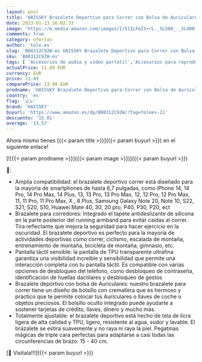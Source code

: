 ```yaml
---
layout: post
title: 'HAISSKY Brazalete Deportivo para Correr con Bolsa de Auriculares  Brazalete Móvil Deportivo Ajustable para iPhone 14 Pro MAX 13 Pro 12 11 Pro XS MAX XR X  Galaxy S22/S21/S20/S10  hasta 6 7"  Negro '
date: 2023-01-13 16:02:33
image: 'https://m.media-amazon.com/images/I/51ILFwIS+rL._SL500_._SL400_.jpg'
comments: true
category: ofertas
author: 'tole.es'
slug: 'B08312C92W-es HAISSKY Brazalete Deportivo para Correr con Bolsa de...'
sku: 'B08312C92W-es'
tags: [ 'Accesorios de audio y vídeo portátil','Accesorios para reproductores de MP3','Audio y vídeo portátil','Bandas para el brazo para reproductores de MP3','Electrónica','haissky','iphone','🇪🇸', ]
actualPrice: 11.89 EUR
currency: EUR
price: 11.89
comparePrice: 13.99 EUR
prodname: 'HAISSKY Brazalete Deportivo para Correr con Bolsa de Auriculares  Brazalete Móvil Deportivo Ajustable para iPhone 14 Pro MAX 13 Pro 12 11 Pro XS MAX XR X  Galaxy S22/S21/S20/S10  hasta 6 7"  Negro '
country: 'es'
flag: '🇪🇸'
brand: 'HAISSKY'
buyurl: 'https://www.amazon.es/dp/B08312C92W/?tag=tolees-21'
descuento: '15.01'
average: '13.57'
---
```


Ahora mismo tienes [{{< param title >}}]({{< param buyurl >}}) en el siguiente enlace!

[![{{< param prodname >}}]({{< param image >}})]({{< param buyurl >}})

🔎:

- Amplia compatibilidad: el brazalete deportivo correr está diseñado para la mayoría de smartphones de hasta 6,7 pulgadas, como iPhone 14, 14 Pro, 14 Pro Max, 14 Plus, 13, 13 Pro, 13 Pro Max, 12, 12 Pro, 12 Pro Max, 11, 11 Pro, 11 Pro Max, X , 8 Plus, Samsung Galaxy Note 20, Note 10, S22, S21, S20, S10, Huawei Mate 40, 30, 20 pro, P40, P30, P20, ect
- Brazalete para corredores: Integrado el tapete antideslizante de silicona en la parte posterior del running armband para evitar caídas al correr. Tira reflectante que mejora la seguridad para hacer ejercicio en la oscuridad. El brazalete deportivo es perfecto para la mayoría de actividades deportivas como correr, ciclismo, escalada de montaña, entrenamiento de montaña, bicicleta de montaña, gimnasio, etc.
- Pantalla táctil sensible: la pantalla de TPU transparente ultrafina garantiza una visibilidad increíble y sensibilidad que permite una interacción completa con tu pantalla táctil. Es compatible con varias opciones de desbloqueo del teléfono, como desbloqueo de contraseña, identificación de huellas dactilares y desbloqueo de gestos
- Brazalete deportivo con bolsa de Auriculares: nuestro brazalete para correr tiene un diseño de bolsillo con cremallera que es hermoso y práctico que te permite colocar tus Auriculares o llaves de coche o objetos preciosos. El bolsillo oculto integrado puede ayudarte a sostener tarjetas de crédito, llaves, dinero y mucho más.
- Totalmente ajustable: el brazalete deportivo está hecho de tela de licra ligera de alta calidad y TPU, ligero, resistente al agua, sudor y lavable. El brazalete se estira suavemente y no raya ni raya la piel. Pegatinas mágicas de triple cara perfectas para adaptarse a casi todas las circunferencias de brazo: 15 - 40 cm.

[🛒 Visítala!!!]({{< param buyurl >}})
